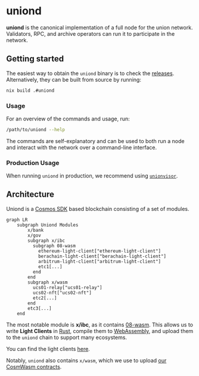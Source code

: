 # uniond

**uniond** is the canonical implementation of a full node for the union network. Validators, RPC, and archive operators can run it to participate in the network.

## Getting started

The easiest way to obtain the `uniond` binary is to check the [releases](https://github.com/unionlabs/union/releases). Alternatively, they can be built from source by running:

```sh
nix build .#uniond
```

### Usage

For an overview of the commands and usage, run:

```sh
/path/to/uniond --help
```

The commands are self-explanatory and can be used to both run a node and interact with the network over a command-line interface.

### Production Usage

When running `uniond` in production, we recommend using [`unionvisor`](../unionvisor/README.md).

## Architecture

Uniond is a [Cosmos SDK](https://github.com/cosmos/cosmos-sdk) based blockchain consisting of a set of modules. 

```mermaid
graph LR
    subgraph Uniond Modules
        x/bank
        x/gov
        subgraph x/ibc
          subgraph 08-wasm
            ethereum-light-client["ethereum-light-client"]
            berachain-light-client["berachain-light-client"]
            arbitrum-light-client["arbitrum-light-client"]
            etc1[...]
          end
        end
        subgraph x/wasm
          ucs01-relay["ucs01-relay"]
          ucs02-nft["ucs02-nft"]
          etc2[...]
        end
        etc3[...]
    end
```

The most notable module is **x/ibc**, as it contains [08-wasm](https://ibc.cosmos.network/main/ibc/light-clients/wasm/overview/). This allows us to write 
**Light Clients** in [Rust](https://www.rust-lang.org/), compile them to [WebAssembly](https://webassembly.org/), and upload them to the `uniond` chain to support many ecosystems.

You can find the light clients [here](../light-clients).

Notably, `uniond` also contains `x/wasm`, which we use to upload [our CosmWasm contracts](../cosmwasm).
